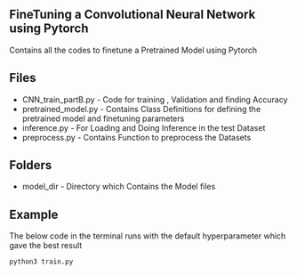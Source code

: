 <h2>FineTuning a Convolutional Neural Network using Pytorch</h2>

Contains all the codes to finetune a Pretrained Model using Pytorch
## Files

* CNN_train_partB.py - Code for training , Validation and finding Accuracy
* pretrained_model.py - Contains Class Definitions for defining the pretrained model and finetuning parameters
* inference.py - For Loading and Doing Inference in the test Dataset
* preprocess.py - Contains Function to preprocess the Datasets

## Folders

* model_dir - Directory which Contains the Model files

## Example

The below code in the terminal runs with the default hyperparameter which gave the best result
```
python3 train.py 
```
